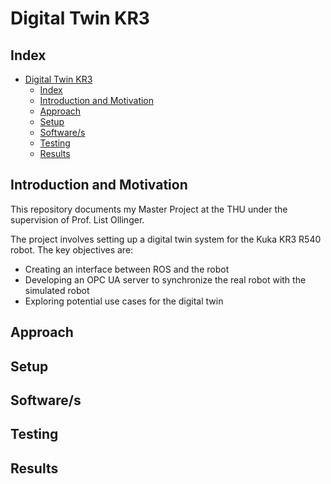 # Digital Twin KR3



## Index

- [Digital Twin KR3](#digital-twin-kr3)
  - [Index](#index)
  - [Introduction and Motivation](#introduction-and-motivation)
  - [Approach](#approach)
  - [Setup](#setup)
  - [Software/s](#softwares)
  - [Testing](#testing)
  - [Results](#results)


## Introduction and Motivation

This repository documents my Master Project at the THU under the supervision of Prof. List Ollinger.

The project involves setting up a digital twin system for the Kuka KR3 R540 robot. The key objectives are:

* Creating an interface between ROS and the robot
* Developing an OPC UA server to synchronize the real robot with the simulated robot
* Exploring potential use cases for the digital twin


## Approach 

## Setup 

## Software/s

## Testing 

## Results